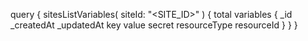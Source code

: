 query {
    sitesListVariables(
        siteId: "<SITE_ID>"
    ) {
        total
        variables {
            _id
            _createdAt
            _updatedAt
            key
            value
            secret
            resourceType
            resourceId
        }
    }
}
